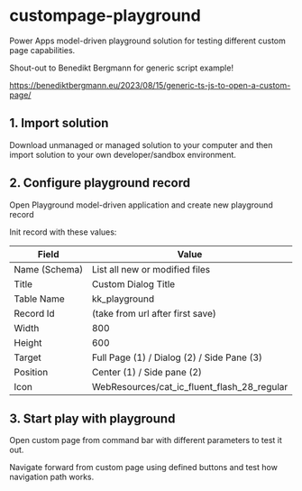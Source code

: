 # custompage-playground
Power Apps model-driven playground solution for testing different custom page capabilities.

Shout-out to Benedikt Bergmann for generic script example!

https://benediktbergmann.eu/2023/08/15/generic-ts-js-to-open-a-custom-page/

## 1. Import solution
Download unmanaged or managed solution to your computer and then import solution to your own developer/sandbox environment.

## 2. Configure playground record
Open Playground model-driven application and create new playground record

Init record with these values:

| Field | Value |
| --- | --- |
| Name (Schema) | List all new or modified files |
| Title | Custom Dialog Title |
| Table Name | kk_playground |
| Record Id | (take from url after first save) |
| Width | 800 |
| Height | 600 |
| Target | Full Page (1) / Dialog (2) / Side Pane (3) |
| Position | Center (1) / Side pane (2) |
| Icon | WebResources/cat_ic_fluent_flash_28_regular |

## 3. Start play with playground
Open custom page from command bar with different parameters to test it out.

Navigate forward from custom page using defined buttons and test how navigation path works.